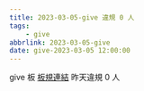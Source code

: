```yaml
---
title: 2023-03-05-give 違規 0 人
tags:
    - give
abbrlink: 2023-03-05-give
date: give-2023-03-05 12:00:00
---
```

give 板 [板規連結](https://www.ptt.cc/bbs/give/M.1612495900.A.C32.html)
昨天違規 0 人
